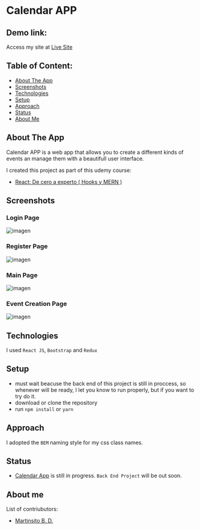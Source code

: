 
# Calendar APP

## Demo link:
Access my site at [Live Site](https://calendar-mbd.vercel.app/)

## Table of Content:

- [About The App](#about-the-app)
- [Screenshots](#screenshots)
- [Technologies](#technologies)
- [Setup](#setup)
- [Approach](#approach)
- [Status](#status)
- [About Me](#about-me)

## About The App
Calendar APP is a web app that allows you to create a different kinds of events an manage them with a beautifull user interface. 

I created this project as part of this udemy course:  
- [React: De cero a experto ( Hooks y MERN ) ](https://www.udemy.com/course/react-cero-experto/) 
## Screenshots

### Login Page
![imagen](https://user-images.githubusercontent.com/54644026/233251847-04143029-728c-4adb-99d8-53937a5db039.png)

### Register Page
![imagen](https://user-images.githubusercontent.com/54644026/233251946-9750e1b3-9783-4234-862c-b05d79f7255a.png)

### Main Page
![imagen](https://user-images.githubusercontent.com/54644026/233252245-66a13c8e-9128-4b4f-8b3d-6fd7b6a05a7e.png)

### Event Creation Page
![imagen](https://user-images.githubusercontent.com/54644026/233252369-3d9fbeea-3d2a-4dce-9c26-1e82845db537.png)


## Technologies
I used `React JS`, `Bootstrap` and `Redux`

## Setup
- must wait beacuse the back end of this project is still in proccess, so whenever will be ready, I let you know to run properly, but if you want to try do it.
- download or clone the repository
- run `npm install` or `yarn`

## Approach
I adopted the `BEM` naming style for my css class names.

## Status
- [Calendar App]() is still in progress. `Back End Project` will be out soon.

## About me
List of contriubutors:
- [Martinsito B. D. ](https://martinsitobd.netlify.app/)
